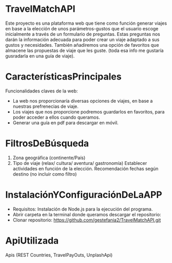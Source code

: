 # TravelMatchAPI
Este proyecto es una plataforma web que tiene como función generar viajes en base a la elección de unos parámetros-gustos que el usuario escoge inicialmente a través de un formulario de preguntas. Estas preguntas nos darán la información adecuada para poder crear un viaje adaptado a sus gustos y necesidades.
También añadiremos una opción de favoritos que almacene las propuestas de viaje que les guste.
(toda esa info me gustaría gusradarla en una guía de viaje).

# CaracterísticasPrincipales
Funcionalidades claves de la web:
- La web nos proporcionaría diversas opciones de viajes, en base a nuestras prefrenecias de viaje.
- Los viajes que nos proporcione podremos guardarlos en favoritos, para poder acceder a ellos cuando queramos.
- Generar una guía en pdf para descargar en móvil.

# FiltrosDeBúsqueda

1. Zona geográfica (continente/País)
3. Tipo de viaje (relax/ cultura/ aventura/ gastronomía) Establecer actividades en función de la elección.
Recomendación fechas según destino (no incluir como filtro)

# InstalaciónYConfiguraciónDeLaAPP

- Requisitos: Instalación de Node.js para la ejecución del programa.
- Abrir carpeta en la terminal donde queramos descargar el repositorio:
- Clonar repositorio: https://github.com/gestefania2/TravelMatchAPI.git

# ApiUtilizada

Apis (REST Countries, TravelPayOuts, UnplashApi)






